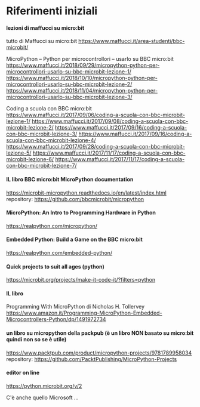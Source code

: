 
# Riferimenti iniziali

#### lezioni di maffucci su micro:bit

tutto di Maffucci su micro:bit https://www.maffucci.it/area-studenti/bbc-microbit/


MicroPython – Python per microcontrollori – usarlo su BBC micro:bit
https://www.maffucci.it/2018/09/29/micropython-python-per-microcontrollori-usarlo-su-bbc-microbit-lezione-1/
https://www.maffucci.it/2018/10/10/micropython-python-per-microcontrollori-usarlo-su-bbc-microbit-lezione-2/
https://www.maffucci.it/2018/11/04/micropython-python-per-microcontrollori-usarlo-su-bbc-microbit-lezione-3/


Coding a scuola con BBC micro:bit
https://www.maffucci.it/2017/09/06/coding-a-scuola-con-bbc-microbit-lezione-1/
https://www.maffucci.it/2017/09/08/coding-a-scuola-con-bbc-microbit-lezione-2/
https://www.maffucci.it/2017/09/16/coding-a-scuola-con-bbc-microbit-lezione-3/
https://www.maffucci.it/2017/09/16/coding-a-scuola-con-bbc-microbit-lezione-4/
https://www.maffucci.it/2017/09/28/coding-a-scuola-con-bbc-microbit-lezione-5/
https://www.maffucci.it/2017/11/17/coding-a-scuola-con-bbc-microbit-lezione-6/
https://www.maffucci.it/2017/11/17/coding-a-scuola-con-bbc-microbit-lezione-7/


#### IL libro BBC micro:bit MicroPython documentation

https://microbit-micropython.readthedocs.io/en/latest/index.html
repository: https://github.com/bbcmicrobit/micropython



#### MicroPython: An Intro to Programming Hardware in Python

https://realpython.com/micropython/

#### Embedded Python: Build a Game on the BBC micro:bit

https://realpython.com/embedded-python/


#### Quick projects to suit all ages (python)

https://microbit.org/projects/make-it-code-it/?filters=python


#### IL libro

Programming With MicroPython
di Nicholas H. Tollervey
https://www.amazon.it/Programming-MicroPython-Embedded-Microcontrollers-Python/dp/1491972734


#### un libro su micropython della packpub (è un libro NON basato su micro:bit quindi non so se è utile)

https://www.packtpub.com/product/micropython-projects/9781789958034
repository: https://github.com/PacktPublishing/MicroPython-Projects


#### editor on line

https://python.microbit.org/v/2

C'è anche quello Microsoft ...

